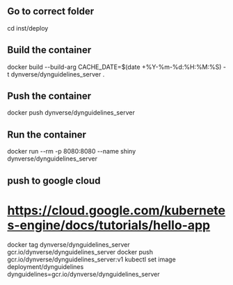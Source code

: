## Go to correct folder
cd inst/deploy

## Build the container
docker build --build-arg CACHE_DATE=$(date +%Y-%m-%d:%H:%M:%S) -t dynverse/dynguidelines_server .

## Push the container
docker push dynverse/dynguidelines_server

## Run the container
docker run --rm -p 8080:8080 --name shiny dynverse/dynguidelines_server

## push to google cloud
# https://cloud.google.com/kubernetes-engine/docs/tutorials/hello-app
docker tag dynverse/dynguidelines_server gcr.io/dynverse/dynguidelines_server
docker push gcr.io/dynverse/dynguidelines_server:v1
kubectl set image deployment/dynguidelines dynguidelines=gcr.io/dynverse/dynguidelines_server





